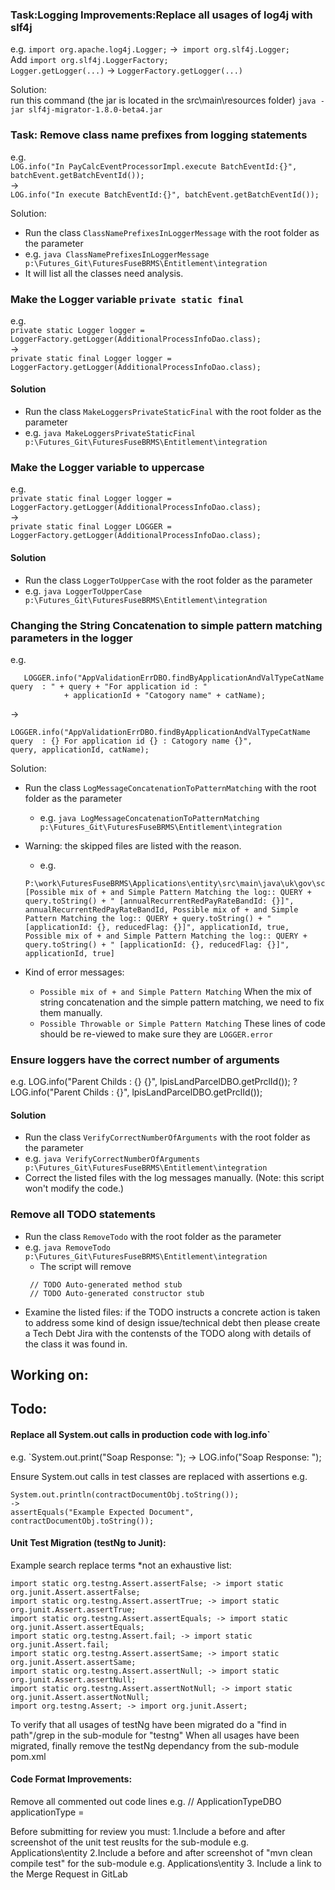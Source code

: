 ### Task:Logging Improvements:Replace all usages of log4j with slf4j
   e.g. `import org.apache.log4j.Logger;` ->` import org.slf4j.Logger;`  
   Add `import org.slf4j.LoggerFactory;`  
   `Logger.getLogger(...)` -> `LoggerFactory.getLogger(...)`  

Solution:  
  run this command (the jar is located in the src\main\resources folder)
   `java -jar slf4j-migrator-1.8.0-beta4.jar`


### Task: Remove class name prefixes from logging statements
   e.g.   
   `LOG.info("In PayCalcEventProcessorImpl.execute BatchEventId:{}", batchEvent.getBatchEventId());`  
   ->  
   `LOG.info("In execute BatchEventId:{}", batchEvent.getBatchEventId());`  
  
   Solution:  
 - Run the class `ClassNamePrefixesInLoggerMessage` with the root folder as the parameter 
 - e.g. `java ClassNamePrefixesInLoggerMessage p:\Futures_Git\FuturesFuseBRMS\Entitlement\integration`
 - It will list all the classes need analysis.

### Make the Logger variable `private static final`
   e.g.  
   `private static Logger logger = LoggerFactory.getLogger(AdditionalProcessInfoDao.class);`  
   ->   
   `private static final Logger logger = LoggerFactory.getLogger(AdditionalProcessInfoDao.class);`  
   
#### Solution
 - Run the class `MakeLoggersPrivateStaticFinal` with the root folder as the parameter 
 - e.g. `java MakeLoggersPrivateStaticFinal p:\Futures_Git\FuturesFuseBRMS\Entitlement\integration`

### Make the Logger variable to uppercase
   e.g.  
   `private static final Logger logger = LoggerFactory.getLogger(AdditionalProcessInfoDao.class);`  
   ->   
   `private static final Logger LOGGER = LoggerFactory.getLogger(AdditionalProcessInfoDao.class);`  
   
#### Solution
 - Run the class `LoggerToUpperCase` with the root folder as the parameter 
 - e.g. `java LoggerToUpperCase p:\Futures_Git\FuturesFuseBRMS\Entitlement\integration`


### Changing the String Concatenation to simple pattern matching parameters in the logger
e.g.
```
   LOGGER.info("AppValidationErrDBO.findByApplicationAndValTypeCatName query  : " + query + "For application id : "
            + applicationId + "Catogory name" + catName);
```   
   ->  
   ```
   LOGGER.info("AppValidationErrDBO.findByApplicationAndValTypeCatName query  : {} For application id {} : Catogory name {}",
   query, applicationId, catName);
   ```  

  Solution:  
  - Run the class `LogMessageConcatenationToPatternMatching` with the root folder as the parameter 
    + e.g. `java LogMessageConcatenationToPatternMatching p:\Futures_Git\FuturesFuseBRMS\Entitlement\integration`
  - Warning: the skipped files are listed with the reason.
    + e.g. 
    
     ```
     P:\work\FuturesFuseBRMS\Applications\entity\src\main\java\uk\gov\scotland\afrc\applications\dao\impl\AnnualRecurrentReductionPayRateBandDaoImpl.java
     [Possible mix of + and Simple Pattern Matching the log:: QUERY + query.toString() + " [annualRecurrentRedPayRateBandId: {}]", annualRecurrentRedPayRateBandId, Possible mix of + and Simple Pattern Matching the log:: QUERY + query.toString() + " [applicationId: {}, reducedFlag: {}]", applicationId, true, Possible mix of + and Simple Pattern Matching the log:: QUERY + query.toString() + " [applicationId: {}, reducedFlag: {}]", applicationId, true]

     ```
  - Kind of error messages:
       + `Possible mix of + and Simple Pattern Matching` When the mix of string concatenation and the simple pattern matching, we need to fix them manually.
       + `Possible Throwable or Simple Pattern Matching` These lines of code should be re-viewed to make sure they are `LOGGER.error`


### Ensure loggers have the correct number of arguments
e.g. LOG.info("Parent Childs : {} {}", lpisLandParcelDBO.getPrclId()); ? LOG.info("Parent Childs : {}", lpisLandParcelDBO.getPrclId());

#### Solution
 - Run the class `VerifyCorrectNumberOfArguments` with the root folder as the parameter 
 - e.g. `java VerifyCorrectNumberOfArguments p:\Futures_Git\FuturesFuseBRMS\Entitlement\integration`
 - Correct the listed files with the log messages manually. (Note: this script won't modify the code.)


### Remove all TODO statements
 - Run the class `RemoveTodo` with the root folder as the parameter 
 - e.g. `java RemoveTodo p:\Futures_Git\FuturesFuseBRMS\Entitlement\integration`
   + The script will remove 
   ```
    // TODO Auto-generated method stub
    // TODO Auto-generated constructor stub
   ```
 - Examine the listed files: 
 if the TODO instructs a concrete action is taken to address some kind of design issue/technical debt then please create a Tech Debt Jira with the contensts of the TODO along with details of the class it was found in.



## Working on:




## Todo:


#### Replace all System.out calls in production code with log.info`
e.g. `System.out.print("Soap Response: "); -> LOG.info("Soap Response: ");

Ensure System.out calls in test classes are replaced with assertions
e.g.
```
System.out.println(contractDocumentObj.toString()); 
-> 
assertEquals("Example Expected Document", contractDocumentObj.toString());
```




#### Unit Test Migration (testNg to Junit):
Example search replace terms *not an exhaustive list:   
```
import static org.testng.Assert.assertFalse; -> import static org.junit.Assert.assertFalse;
import static org.testng.Assert.assertTrue; -> import static org.junit.Assert.assertTrue;
import static org.testng.Assert.assertEquals; -> import static org.junit.Assert.assertEquals;
import static org.testng.Assert.fail; -> import static org.junit.Assert.fail;
import static org.testng.Assert.assertSame; -> import static org.junit.Assert.assertSame;
import static org.testng.Assert.assertNull; -> import static org.junit.Assert.assertNull;
import static org.testng.Assert.assertNotNull; -> import static org.junit.Assert.assertNotNull;
import org.testng.Assert; -> import org.junit.Assert;
```
To verify that all usages of testNg have been migrated do a "find in path"/grep in the sub-module for "testng"
When all usages have been migrated, finally remove the testNg dependancy from the sub-module pom.xml

#### Code Format Improvements:
Remove all commented out code lines
e.g. // ApplicationTypeDBO applicationType =


Before submitting for review you must:
1.Include a before and after screenshot of the unit test reuslts for the sub-module e.g. Applications\entity
2.Include a before and after screenshot of "mvn clean compile test" for the sub-module e.g. Applications\entity
3. Include a link to the Merge Request in GitLab
